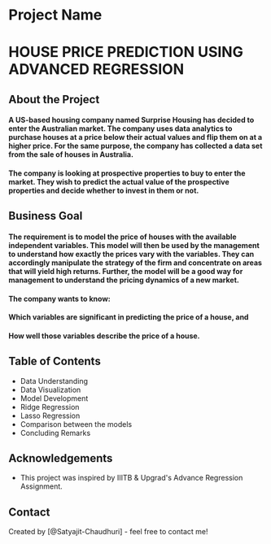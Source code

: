# Project Name

#  HOUSE PRICE PREDICTION USING ADVANCED REGRESSION 
## About the Project

#### A US-based housing company named Surprise Housing has decided to enter the Australian market. The company uses data analytics to purchase houses at a price below their actual values and flip them on at a higher price. For the same purpose, the company has collected a data set from the sale of houses in Australia.

#### The company is looking at prospective properties to buy to enter the market. They wish to predict the actual value of the prospective properties and decide whether to invest in them or not.


## Business Goal

#### The requirement is to model the price of houses with the available independent variables. This model will then be used by the management to understand how exactly the prices vary with the variables. They can accordingly manipulate the strategy of the firm and concentrate on areas that will yield high returns. Further, the model will be a good way for management to understand the pricing dynamics of a new market.

#### The company wants to know:

#### Which variables are significant in predicting the price of a house, and

#### How well those variables describe the price of a house.



## Table of Contents
- Data Understanding
- Data Visualization
- Model Development
- Ridge Regression
- Lasso Regression
- Comparison between the models
- Concluding Remarks


## Acknowledgements

- This project was inspired by IIITB & Upgrad's Advance Regression Assignment.


## Contact

Created by [@Satyajit-Chaudhuri] - feel free to contact me!

